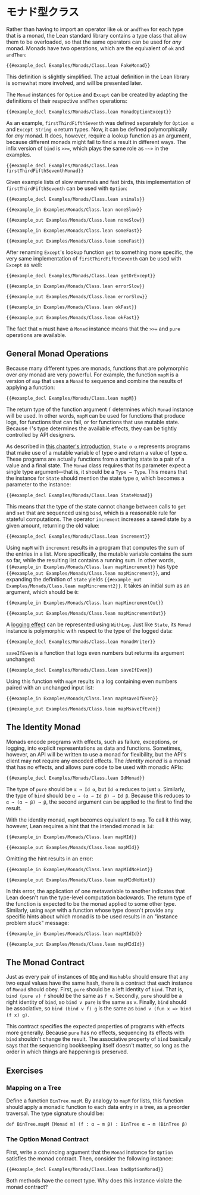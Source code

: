<!-- # The Monad Type Class -->

# モナド型クラス

Rather than having to import an operator like `ok` or `andThen` for each type that is a monad, the Lean standard library contains a type class that allow them to be overloaded, so that the same operators can be used for _any_ monad.
Monads have two operations, which are the equivalent of `ok` and `andThen`:
```lean
{{#example_decl Examples/Monads/Class.lean FakeMonad}}
```
This definition is slightly simplified.
The actual definition in the Lean library is somewhat more involved, and will be presented later.

The `Monad` instances for `Option` and `Except` can be created by adapting the definitions of their respective `andThen` operations:
```lean
{{#example_decl Examples/Monads/Class.lean MonadOptionExcept}}
```

As an example, `firstThirdFifthSeventh` was defined separately for `Option α` and `Except String α` return types.
Now, it can be defined polymorphically for _any_ monad.
It does, however, require a lookup function as an argument, because different monads might fail to find a result in different ways.
The infix version of `bind` is `>>=`, which plays the same role as `~~>` in the examples.
```lean
{{#example_decl Examples/Monads/Class.lean firstThirdFifthSeventhMonad}}
```

Given example lists of slow mammals and fast birds, this implementation of `firstThirdFifthSeventh` can be used with `Option`:
```lean
{{#example_decl Examples/Monads/Class.lean animals}}

{{#example_in Examples/Monads/Class.lean noneSlow}}
```
```output info
{{#example_out Examples/Monads/Class.lean noneSlow}}
```
```lean
{{#example_in Examples/Monads/Class.lean someFast}}
```
```output info
{{#example_out Examples/Monads/Class.lean someFast}}
```

After renaming `Except`'s lookup function `get` to something more specific, the very same  implementation of `firstThirdFifthSeventh` can be used with `Except` as well:
```lean
{{#example_decl Examples/Monads/Class.lean getOrExcept}}

{{#example_in Examples/Monads/Class.lean errorSlow}}
```
```output info
{{#example_out Examples/Monads/Class.lean errorSlow}}
```
```lean
{{#example_in Examples/Monads/Class.lean okFast}}
```
```output info
{{#example_out Examples/Monads/Class.lean okFast}}
```
The fact that `m` must have a `Monad` instance means that the `>>=` and `pure` operations are available.


## General Monad Operations

Because many different types are monads, functions that are polymorphic over _any_ monad are very powerful.
For example, the function `mapM` is a version of `map` that uses a `Monad` to sequence and combine the results of applying a function:
```lean
{{#example_decl Examples/Monads/Class.lean mapM}}
```
The return type of the function argument `f` determines which `Monad` instance will be used.
In other words, `mapM` can be used for functions that produce logs, for functions that can fail, or for functions that use mutable state.
Because `f`'s type determines the available effects, they can be tightly controlled by API designers.

As described in [this chapter's introduction](../monads.md#numbering-tree-nodes), `State σ α` represents programs that make use of a mutable variable of type `σ` and return a value of type `α`.
These programs are actually functions from a starting state to a pair of a value and a final state.
The `Monad` class requires that its parameter expect a single type argument—that is, it should be a `Type → Type`.
This means that the instance for `State` should mention the state type `σ`, which becomes a parameter to the instance:
```lean
{{#example_decl Examples/Monads/Class.lean StateMonad}}
```
This means that the type of the state cannot change between calls to `get` and `set` that are sequenced using `bind`, which is a reasonable rule for stateful computations.
The operator `increment` increases a saved state by a given amount, returning the old value:
```lean
{{#example_decl Examples/Monads/Class.lean increment}}
```

Using `mapM` with `increment` results in a program that computes the sum of the entries in a list.
More specifically, the mutable variable contains the sum so far, while the resulting list contains a running sum.
In other words, `{{#example_in Examples/Monads/Class.lean mapMincrement}}` has type `{{#example_out Examples/Monads/Class.lean mapMincrement}}`, and expanding the definition of `State` yields `{{#example_out Examples/Monads/Class.lean mapMincrement2}}`.
It takes an initial sum as an argument, which should be `0`:
```lean
{{#example_in Examples/Monads/Class.lean mapMincrementOut}}
```
```output info
{{#example_out Examples/Monads/Class.lean mapMincrementOut}}
```

A [logging effect](../monads.md#logging) can be represented using `WithLog`.
Just like `State`, its `Monad` instance is polymorphic with respect to the type of the logged data:
```lean
{{#example_decl Examples/Monads/Class.lean MonadWriter}}
```
`saveIfEven` is a function that logs even numbers but returns its argument unchanged:
```lean
{{#example_decl Examples/Monads/Class.lean saveIfEven}}
```
Using this function with `mapM` results in a log containing even numbers paired with an unchanged input list:
```lean
{{#example_in Examples/Monads/Class.lean mapMsaveIfEven}}
```
```output info
{{#example_out Examples/Monads/Class.lean mapMsaveIfEven}}
```



## The Identity Monad

Monads encode programs with effects, such as failure, exceptions, or logging, into explicit representations as data and functions.
Sometimes, however, an API will be written to use a monad for flexibility, but the API's client may not require any encoded effects.
The _identity monad_ is a monad that has no effects, and allows pure code to be used with monadic APIs:
```lean
{{#example_decl Examples/Monads/Class.lean IdMonad}}
```
The type of `pure` should be `α → Id α`, but `Id α` reduces to just `α`.
Similarly, the type of `bind` should be `α → (α → Id β) → Id β`.
Because this reduces to `α → (α → β) → β`, the second argument can be applied to the first to find the result.

With the identity monad, `mapM` becomes equivalent to `map`.
To call it this way, however, Lean requires a hint that the intended monad is `Id`:
```lean
{{#example_in Examples/Monads/Class.lean mapMId}}
```
```output info
{{#example_out Examples/Monads/Class.lean mapMId}}
```
Omitting the hint results in an error:
```lean
{{#example_in Examples/Monads/Class.lean mapMIdNoHint}}
```
```output error
{{#example_out Examples/Monads/Class.lean mapMIdNoHint}}
```
In this error, the application of one metavariable to another indicates that Lean doesn't run the type-level computation backwards.
The return type of the function is expected to be the monad applied to some other type.
Similarly, using `mapM` with a function whose type doesn't provide any specific hints about which monad is to be used results in an "instance problem stuck" message:
```lean
{{#example_in Examples/Monads/Class.lean mapMIdId}}
```
```output error
{{#example_out Examples/Monads/Class.lean mapMIdId}}
```


## The Monad Contract
Just as every pair of instances of `BEq` and `Hashable` should ensure that any two equal values have the same hash, there is a contract that each instance of `Monad` should obey.
First, `pure` should be a left identity of `bind`.
That is, `bind (pure v) f` should be the same as `f v`.
Secondly, `pure` should be a right identity of `bind`, so `bind v pure` is the same as `v`.
Finally, `bind` should be associative, so `bind (bind v f) g` is the same as `bind v (fun x => bind (f x) g)`.

This contract specifies the expected properties of programs with effects more generally.
Because `pure` has no effects, sequencing its effects with `bind` shouldn't change the result.
The associative property of `bind` basically says that the sequencing bookkeeping itself doesn't matter, so long as the order in which things are happening is preserved.

## Exercises

### Mapping on a Tree

Define a function `BinTree.mapM`.
By analogy to `mapM` for lists, this function should apply a monadic function to each data entry in a tree, as a preorder traversal.
The type signature should be:
```
def BinTree.mapM [Monad m] (f : α → m β) : BinTree α → m (BinTree β)
```


### The Option Monad Contract

First, write a convincing argument that the `Monad` instance for `Option` satisfies the monad contract.
Then, consider the following instance:
```lean
{{#example_decl Examples/Monads/Class.lean badOptionMonad}}
```
Both methods have the correct type.
Why does this instance violate the monad contract?



